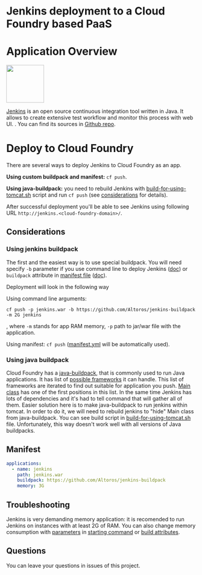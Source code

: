 Jenkins deployment to a Cloud Foundry based PaaS
================================================

# Application Overview
<p align="left"><img width="100px;" src="https://wiki.jenkins-ci.org/download/attachments/2916393/headshot.png"/></p>

[Jenkins](http://jenkins-ci.org/) is an open source continuous integration tool written in Java. It allows to create extensive test workflow and monitor this process with web UI. . You can find its sources in [Github repo](https://github.com/jenkinsci/jenkins). 

<p style="clear: both">

# Deploy to Cloud Foundry

There are several ways to deploy Jenkins to Cloud Foundry as an app. 

**Using custom buildpack and manifest:** `cf push`.

**Using java-buildpack:** you need to rebuild Jenkins with [build-for-using-tomcat.sh](https://github.com/Altoros/cf-example-jenkins/blob/master/build-for-using-tomcat.sh) script and run `cf push` (see [considerations](https://github.com/Altoros/cf-example-jenkins#considerations) for details).

After successful deployment you'll be able to see Jenkins using following URL `http://jenkins.<cloud-foundry-domain>/`.

## Considerations

### Using jenkins buildpack
The first and the easiest way is to use special buildpack. 
You will need specify `-b` parameter if you use command line to deploy Jenkins ([doc](http://docs.cloudfoundry.org/buildpacks/custom.html#deploying-with-custom-buildpacks)) or `buildpack` attribute in [manifest file](manifest.yml) ([doc](http://docs.cloudfoundry.org/devguide/deploy-apps/manifest.html#buildpack)).

Deployment will look in the following way

Using command line arguments: 
```
cf push -p jenkins.war -b https://github.com/Altoros/jenkins-buildpack -m 2G jenkins
```
, where `-m` stands for app RAM memory, `-p` path to jar/war file with the application.

Using manifest: `cf push` ([manifest.yml](https://github.com/Altoros/cf-example-jenkins/blob/master/manifest.yml) will be automatically used).

### Using java buildpack

Cloud Foundry has a [java-buildpack](https://github.com/cloudfoundry/java-buildpack), that is commonly used to run Java applications. It has list of [possible frameworks](https://github.com/cloudfoundry/java-buildpack#examples) it can handle. This list of frameworks are iterated to find out suitable for application you push. [Main class](https://github.com/cloudfoundry/java-buildpack/blob/master/docs/container-java_main.md) has one of the first positions in this list. In the same time Jenkins has lots of dependencies and it's had to tell command that will gather all of them. Easier solution here is to make java-buildpack to run jenkins within tomcat. In order to do it, we will need to rebuild jenkins to "hide" Main class from java-buildpack. You can see build script in [build-for-using-tomcat.sh](build-for-using-tomcat.sh) file. Unfortunately, this way doesn't work well with all versions of Java buildpacks.

## Manifest
```yaml
applications:
  - name: jenkins
    path: jenkins.war
    buildpack: https://github.com/Altoros/jenkins-buildpack
    memory: 3G
```

## Troubleshooting
Jenkins is very demanding memory application: it is recomended to run Jenkins on instances with at least 2G of RAM. You can also change memory consumption with [parameters](https://wiki.jenkins-ci.org/display/JENKINS/Starting+and+Accessing+Jenkins) in [starting command](http://docs.cloudfoundry.org/devguide/deploy-apps/manifest.html#start-commands) or [build attributes](http://docs.oracle.com/javase/7/docs/technotes/tools/windows/java.html).


## Questions
You can leave your questions in issues of this project. 

